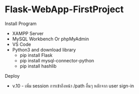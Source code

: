 # Flask-WebApp-FirstProject

Install Program
- XAMPP Server
- MySQL Workbench Or phpMyAdmin
- VS Code
- Python3 and download library
  - pip install Flask
  - pip install mysql-connector-python
  - pip install hashlib

Deploy
- v.10  - เพิ่ม session การเข้าถึงหน้า /path อื่นๆ หลักจาก user sign-in
